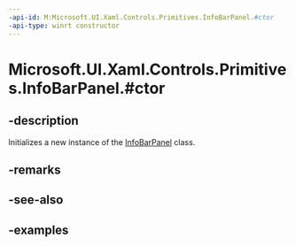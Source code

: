 ```yaml
---
-api-id: M:Microsoft.UI.Xaml.Controls.Primitives.InfoBarPanel.#ctor
-api-type: winrt constructor
---
```


# Microsoft.UI.Xaml.Controls.Primitives.InfoBarPanel.#ctor

<!--
public InfoBarPanel ();
-->


## -description

Initializes a new instance of the [InfoBarPanel](infobarpanel.md) class.

## -remarks

## -see-also

## -examples


